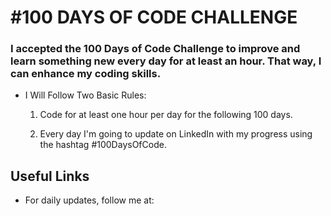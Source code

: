 # #100 DAYS OF CODE CHALLENGE

### I accepted the 100 Days of Code Challenge to improve and learn something new every day for at least an hour. That way, I can enhance my coding skills.

* I Will Follow Two Basic Rules: 

     1. Code for at least one hour per day for the following 100 days.
   
     2. Every day I'm going to update on LinkedIn with my progress using the hashtag #100DaysOfCode.




## Useful Links 
* For daily updates, follow me at:

